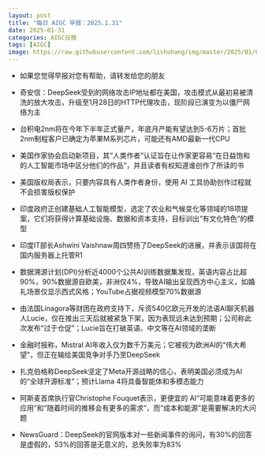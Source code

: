 ```yaml
---
layout: post
title: "每日 AIGC 早报：2025.1.31"
date: 2025-01-31
categories: AIGC日报
tags: [AIGC]
image: https://raw.githubusercontent.com/lishuhang/img/master/2025/01/0131-d.jpg
---
```


  - 如果您觉得早报对您有帮助，请转发给您的朋友

  - 奇安信：DeepSeek受到的网络攻击IP地址都在美国，攻击模式从最初易被清洗的放大攻击，升级至1月28日的HTTP代理攻击，现阶段已演变为以僵尸网络为主

  - 台积电2nm将在今年下半年正式量产，年底月产能有望达到5-6万片；首批2nm制程客户已确定为苹果M系列芯片，可能还有AMD最新一代CPU

  - 美国作家协会启动新项目，其“人类作者”认证旨在让作家更容易“在日益饱和的人工智能市场中区分他们的作品”，并且读者有权知道谁创作了所读的书

  - 美国版权局表示，只要内容具有人类作者身份，使用 AI 工具协助创作过程就不会损害版权保护

  - 印度政府正创建基础人工智能模型，选定了农业和气候变化等领域的18项提案，它们将获得计算基础设施、数据和资本支持，目标训出“有文化特色”的模型

  - 印度IT部长Ashwini Vaishnaw周四赞扬了DeepSeek的进展，并表示该国将在国内服务器上托管R1

  - 数据溯源计划(DPI)分析近4000个公共AI训练数据集发现，英语内容占比超90%，90%数据源自欧美，非洲仅4%，导致AI输出呈现西方中心主义，如婚礼场景仅显示西式风格；YouTube占据视频模型70%数据源

  - 由法国Linagora等财团在政府支持下，斥资540亿欧元开发的法语AI聊天机器人Lucie，仅在推出三天后就被紧急下架，因为表现远未达到预期；公司称此次发布“过于仓促”；Lucie旨在打破英语、中文等在AI领域的垄断

  - 金融时报称，Mistral AI年收入仅为数千万美元；它被视为欧洲AI的“伟大希望”，但正在输给美国竞争对手乃至DeepSeek

  - 扎克伯格称DeepSeek坚定了Meta开源战略的信心，表明美国必须成为AI的“全球开源标准”；预计Llama 4将具备智能体和多模态能力

  - 阿斯麦首席执行官Christophe Fouquet表示，更便宜的 AI“可能意味着更多的应用”和“随着时间的推移会有更多的需求”，而“成本和能源”是需要解决的大问题

  - NewsGuard：DeepSeek的官网版本对一些新闻事件的询问，有30%的回答是虚假的，53%的回答是无意义的，总失败率为83%